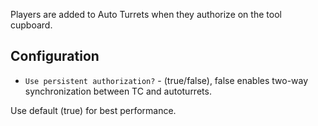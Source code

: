 Players are added to Auto Turrets when they authorize on the tool cupboard. 

## Configuration

- `Use persistent authorization?` - (true/false), false enables two-way synchronization between TC and autoturrets. 

Use default (true) for best performance.